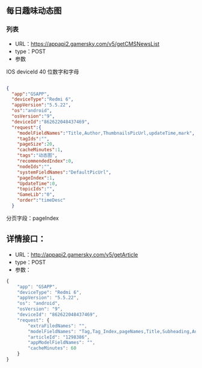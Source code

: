 ## 每日趣味动态图

### 列表
- URL：https://appapi2.gamersky.com/v5/getCMSNewsList
- type：POST
- 参数

IOS deviceId 40 位数字和字母

```json

{
  "app":"GSAPP",
  "deviceType":"Redmi 6",
  "appVersion":"5.5.22",
  "os":"android",
  "osVersion":"9",
  "deviceId":"862622048437469",
  "request":{
    "modelFieldNames":"Title,Author,ThumbnailsPicUrl,updateTime,mark",
    "tagIds":"",
    "pageSize":20,
    "cacheMinutes":1,
    "tags":"动态图",
    "recommendedIndex":0,
    "nodeIds":"",
    "systemFieldNames":"DefaultPicUrl",
    "pageIndex":1,
    "UpdateTime":0,
    "topicIds":"",
    "GameLib":"0",
    "order":"timeDesc"
  }
```
分页字段：pageIndex

## 详情接口：

- URL：http://appapi2.gamersky.com/v5/getArticle
- type：POST
- 参数：

```js
{
    "app": "GSAPP",
    "deviceType": "Redmi 6",
    "appVersion": "5.5.22",
    "os": "android",
    "osVersion": "9",
    "deviceId": "862622048437469",
    "request": {
        "extraFiledNames": "",
        "modelFieldNames": "Tag,Tag_Index,pageNames,Title,Subheading,Author,pcPageURL,CopyFrom,UpdateTime,DefaultPicUrl,GameScore,GameLib,TitleIntact,NodeId,editor,Content_Index",
        "articleId": "1298386",
        "appModelFieldNames": "",
        "cacheMinutes": 60
    }
}
```